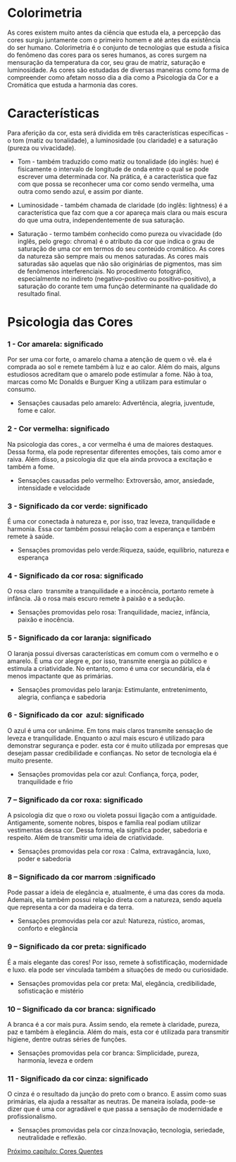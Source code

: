 # Colorimetria 

As cores existem muito antes da ciência que estuda ela, a percepção das cores surgiu juntamente com o primeiro homem e até antes da existência do ser humano. Colorimetria é o conjunto de tecnologias que estuda a física do fenômeno das cores para os seres humanos, as cores surgem na mensuração da temperatura da cor, seu grau de matriz, saturação e luminosidade. As cores são estudadas de diversas maneiras como forma de compreender como afetam nosso dia a dia como a Psicologia da Cor e a Cromática que estuda a harmonia das cores.

# Características 

Para aferição da cor, esta será dividida em três características específicas - o tom (matiz ou tonalidade), a luminosidade (ou claridade) e a saturação (pureza ou vivacidade).

* Tom - também traduzido como matiz ou tonalidade (do inglês: hue) é fisicamente o intervalo de longitude de onda entre o qual se pode escrever uma determinada cor. Na prática, é a característica que faz com que possa se reconhecer uma cor como sendo vermelha, uma outra como sendo azul, e assim por diante.

* Luminosidade - também chamada de claridade (do inglês: lightness) é a característica que faz com que a cor apareça mais clara ou mais escura do que uma outra, independentemente de sua saturação.

* Saturação - termo também conhecido como pureza ou vivacidade (do inglês, pelo grego: chroma) é o atributo da cor que indica o grau de saturação de uma cor em termos do seu conteúdo cromático. As cores da natureza são sempre mais ou menos saturadas. As cores mais saturadas são aquelas que não são originárias de pigmentos, mas sim de fenômenos interferenciais. No procedimento fotográfico, especialmente no indireto (negativo-positivo ou positivo-positivo), a saturação do corante tem uma função determinante na qualidade do resultado final.

# Psicologia das Cores

### 1 - Cor amarela: significado
Por ser uma cor forte, o amarelo chama a atenção de quem o vê. ela é comprada ao sol e remete também à luz e ao calor. Além do mais, alguns estudiosos acreditam que o amarelo pode estimular a fome. Não à toa, marcas como Mc Donalds e Burguer King a utilizam para estimular o consumo.

* Sensações causadas pelo amarelo: Advertência, alegria, juventude, fome e calor.

### 2 - Cor vermelha: significado
Na psicologia das cores., a cor vermelha é uma de maiores destaques. Dessa forma, ela pode representar diferentes emoções, tais como amor e raiva. Além disso, a psicologia diz que ela ainda provoca a excitação e também a fome.


* Sensações causadas pelo vermelho: Extroversão, amor, ansiedade, intensidade e velocidade

### 3 - Significado da cor verde: significado
É uma cor conectada à natureza e, por isso, traz leveza, tranquilidade e harmonia. Essa cor também possui relação com a esperança e também remete à saúde.

* Sensações promovidas pelo verde:Riqueza, saúde, equilíbrio, natureza e esperança

### 4 - Significado da cor rosa: significado
O rosa claro  transmite a tranquilidade e a inocência, portanto remete à infância. Já o rosa mais escuro remete à paixão e a sedução.

* Sensações promovidas pelo rosa: Tranquilidade, maciez, infância, paixão e inocência.

### 5 - Significado da cor laranja: significado
O laranja possui diversas características em comum com o vermelho e o amarelo. É uma cor alegre e, por isso, transmite energia ao público e  estimula a criatividade. No entanto, como é uma cor secundária, ela é menos impactante que as primárias.

* Sensações promovidas pelo laranja: Estimulante, entretenimento, alegria, confiança e sabedoria

### 6 - Significado da cor  azul: significado
O azul é uma cor unânime. Em tons mais claros transmite sensação de leveza e tranquilidade. Enquanto o azul mais escuro é utilizado para demonstrar segurança e poder. esta cor é muito utilizada por empresas que desejam passar credibilidade e confianças. No setor de tecnologia ela é muito presente.

* Sensações promovidas pela cor azul: Confiança, força, poder, tranquilidade e frio

### 7 – Significado da cor roxa: significado
A psicologia diz que o roxo ou violeta possui ligação com a antiguidade. Antigamente, somente nobres, bispos e família real podiam utilizar vestimentas dessa cor. Dessa forma, ela significa poder, sabedoria e respeito. Além de transmitir uma ideia de criatividade.

* Sensações promovidas pela cor roxa : Calma, extravagância, luxo, poder e sabedoria

### 8 – Significado da cor marrom :significado
Pode passar a ideia de elegância e, atualmente, é uma das cores da moda. Ademais, ela também possui relação direta com a natureza, sendo aquela que representa a cor da madeira e da terra.

* Sensações promovidas pela cor azul: Natureza, rústico, aromas, conforto e elegância

### 9 – Significado da cor preta: significado

É a mais elegante das cores! Por isso, remete à sofistificação, modernidade e luxo. ela pode ser vinculada também a situações de medo ou curiosidade.

* Sensações promovidas pela cor preta: Mal, elegância, credibilidade, sofisticação e mistério

### 10 – Significado da cor branca: significado
A branca é a cor mais pura. Assim sendo, ela remete à claridade, pureza, paz e também à elegância. Além do mais, esta cor é utilizada para transmitir higiene, dentre outras séries de funções.

* Sensações promovidas pela cor branca: Simplicidade, pureza, harmonia, leveza e ordem

### 11 - Significado da cor cinza: significado
O cinza é o resultado da junção do preto com o branco. E assim como suas primárias, ela ajuda a ressaltar as neutras. De maneira isolada, pode-se dizer que é uma cor agradável e que passa a sensação de modernidade e profissionalismo.

* Sensações promovidas pela cor cinza:Inovação, tecnologia, seriedade, neutralidade e reflexão.

[Próximo capítulo: Cores Quentes](./8-Cores-quentes.md)